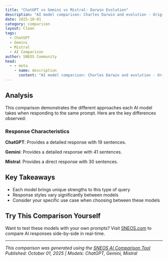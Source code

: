 ```yaml
---
title: "ChatGPT vs Gemini vs Mistral: Darwin Evolution"
description: "AI model comparison: Charles Darwin and evolution - Origin of Species impact..."
date: 2025-10-01
category: comparison
layout: Clean
tags:
  - ChatGPT
  - Gemini
  - Mistral
  - AI Comparison
author: SNEOS Community
head:
  - - meta
    - name: description
      content: "AI model comparison: Charles Darwin and evolution - Origin of Species impact..."
---
```


<ChatComparison
  title="ChatGPT vs Gemini vs Mistral: Darwin Evolution"
  prompt="Charles Darwin and evolution - Origin of Species impact"
  :responses='{
    "ChatGPT": "Charles Darwin\u0027s *On the Origin of Species*, published in 1859, had a profound and lasting impact on science, society, and our understanding of life. Here are some key points about its impact:\n\n1. **Scientific Revolution in Biology**:  \n   Darwin\u2019s theory of natural selection provided a unifying explanation for the diversity of life. It shifted biology from a static view of species as unchanging creations to a dynamic one where species evolve over time through natural processes.\n\n2. **Foundation of Evolutionary Biology**:  \n   The book laid the groundwork for the field of evolutionary biology. It introduced the concept that species evolve through \u0022descent with modification,\u0022 driven by natural selection\u2014a mechanism where organisms better adapted to their environment tend to survive and reproduce.\n\n3. **Challenge to Traditional Views**:  \n   Darwin\u2019s work challenged the prevailing scientific and religious views of the time, which held that species were individually created and immutable. This sparked significant controversy, particularly regarding the age of the Earth and the role of divine intervention.\n\n4. **Influence on Other Disciplines**:  \n   The concept of evolution influenced many fields beyond biology, including psychology, anthropology, sociology, and even economics. It introduced a framework for understanding change and adaptation in complex systems.\n\n5. **Advancement of Genetics and Modern Synthesis**:  \n   Although Darwin did not know about genetics, his theory paved the way for later discoveries. The integration of Mendelian genetics with Darwinian natural selection in the 20th century led to the modern synthesis, greatly enhancing our understanding of evolutionary mechanisms.\n\n6. **Cultural and Philosophical Impacts**:  \n   Darwin\u2019s ideas influenced philosophical thought regarding humanity\u2019s place in nature and prompted debates about morality, ethics, and human origins.\n\nIn summary, *On the Origin of Species* transformed our understanding of life by explaining how evolution occurs, fundamentally altering scientific thought and cultural perspectives worldwide.",
    "Gemini": "Charles Darwin\u0027s publication of \u0022On the Origin of Species\u0022 in 1859 was a monumental event in the history of science and had a profound and lasting impact on biology, philosophy, religion, and society as a whole. Here\u0027s a breakdown of its impact:\n\n**1. Revolutionized Biology:**\n\n*   **Shifted Paradigm:**  Before Darwin, the prevailing view was that species were fixed and unchanging, created in their present form by God. Darwin proposed that species change over time through a process called natural selection, based on observable variation within populations and a struggle for survival.  This fundamentally shifted the scientific understanding of the living world.\n*   **Introduced Natural Selection:** Darwin\u0027s most crucial contribution was the theory of natural selection. He proposed that individuals with traits better suited to their environment are more likely to survive and reproduce, passing those advantageous traits to their offspring. Over time, this process leads to the adaptation of populations and the formation of new species.\n*   **Provided a Unifying Explanation:**  \u0022Origin of Species\u0022 provided a unifying explanation for a wide range of biological phenomena, including:\n    *   **Fossil Record:** The fossil record, previously difficult to interpret, became evidence of gradual change over long periods.\n    *   **Comparative Anatomy:**  Similarities in the anatomy of different species suggested common ancestry.\n    *   **Embryology:**  Similarities in embryonic development pointed to evolutionary relationships.\n    *   **Biogeography:**  The distribution of species around the world made sense in light of geographical barriers and evolutionary history.\n*   **Established Evolutionary Biology as a Science:**  Darwin\u0027s work provided a framework for a new field of scientific inquiry, evolutionary biology. Scientists could now investigate the mechanisms and patterns of evolution using testable hypotheses.\n*   **Laid the Foundation for Modern Genetics:**  While Darwin didn\u0027t know the mechanism of inheritance (genes), his work paved the way for the development of genetics in the 20th century. The integration of Darwinian evolution with Mendelian genetics (the \u0022Modern Synthesis\u0022) created a powerful and comprehensive theory of evolution.\n\n**2. Impact on Other Fields:**\n\n*   **Philosophy:**  Darwin\u0027s work challenged traditional philosophical views of humanity\u0027s place in the universe.  It questioned the idea of a divinely ordained purpose and suggested that humans are simply one species among many, shaped by the same evolutionary forces.  This led to new philosophical inquiries into ethics, morality, and the meaning of life.\n*   **Religion:**  \u0022Origin of Species\u0022 sparked a major debate between science and religion.  Some religious groups saw Darwin\u0027s theory as a direct contradiction to creation narratives in the Bible and other religious texts.  Others attempted to reconcile evolution with their religious beliefs, arguing that God could have used evolution as a mechanism for creation.  The debate continues to this day, with varying levels of acceptance and interpretation of evolution within different religious communities.\n*   **Social Sciences:**  Darwin\u0027s ideas were sometimes misapplied to social and political issues, leading to the development of Social Darwinism.  This discredited ideology attempted to justify social inequalities and imperialism by claiming that certain groups were \u0022fitter\u0022 than others. It\u0027s crucial to recognize that Darwin\u0027s biological theories do not support Social Darwinism, which is a harmful distortion of his work.\n*   **Medicine:** Evolutionary principles have become increasingly important in medicine. Understanding how pathogens evolve resistance to antibiotics, how cancer cells evolve, and how human genetic variation affects disease susceptibility are all critical for developing effective treatments and prevention strategies.\n*   **Agriculture:**  Evolutionary principles are applied to breeding crops and livestock to improve yields, resistance to pests, and nutritional value.\n\n**3.  Long-Term and Ongoing Impact:**\n\n*   **Ongoing Research:**  Evolutionary biology continues to be a vibrant and dynamic field of research.  Scientists are constantly refining our understanding of the mechanisms of evolution, the history of life on Earth, and the relationships between different species.  New technologies, such as genomics and bioinformatics, are providing unprecedented insights into the evolutionary process.\n*   **Conservation Biology:**  Understanding evolutionary processes is crucial for conserving biodiversity.  Evolutionary biology informs strategies for protecting endangered species, managing ecosystems, and mitigating the impacts of climate change.\n*   **Public Understanding:**  While evolution is a cornerstone of modern biology, it remains a controversial topic in some parts of the world.  Efforts to improve public understanding of evolution are essential for promoting scientific literacy and addressing societal challenges.\n\n**In summary, \u0022On the Origin of Species\u0022 was a watershed moment in scientific history. It not only revolutionized biology but also had a profound and lasting impact on philosophy, religion, society, and numerous other fields.  Darwin\u0027s ideas continue to shape our understanding of the world and inform our efforts to address pressing challenges facing humanity.**\n",
    "Mistral": "Charles Darwin\u0027s \u0022On the Origin of Species,\u0022 published in 1859, had a profound and lasting impact on multiple fields of science and society as a whole. Here are some of the key impacts:\n\n1. **Scientific Revolution**: The book introduced the theory of evolution by natural selection, which revolutionized biological sciences. It provided a scientific explanation for the diversity of life on Earth and challenged the prevailing belief in divine creation.\n\n2. **Understanding of Life**: It changed our understanding of life and its origins. Darwin\u0027s theory provided a mechanism for how species could change over time and adapt to their environments.\n\n3. **Evidence-Based Science**: Darwin\u0027s work emphasized the importance of evidence and careful observation in science. He gathered vast amounts of data to support his theory, setting a standard for future scientific research.\n\n4. **Unification of Biology**: The theory of evolution provided a unifying framework for biology. It connected various fields like paleontology, geology, anatomy, and embryology, giving them a common context.\n\n5. **Social and Philosophical Impact**: The idea that humans are a product of evolution rather than divine creation had significant social and philosophical implications. It challenged traditional views of human nature and society.\n\n6. **Influence on Other Fields**: Darwin\u0027s ideas extended beyond biology, influencing fields like anthropology, psychology, and even economics. For instance, the concept of \u0022survival of the fittest\u0022 has been applied to various areas beyond its original biological context.\n\n7. **Debate and Controversy**: The book sparked intense debate and controversy, which continues to this day in some circles. It challenged religious beliefs and led to discussions about the relationship between science and religion.\n\n8. **Inspiration for Future Work**: \u0022On the Origin of Species\u0022 inspired countless scientists and thinkers, leading to further developments in evolutionary theory, such as the Modern Synthesis in the 20th century, which combined Darwin\u0027s ideas with Mendelian genetics.\n\n9. **Conservation and Environmental Awareness**: Understanding the evolutionary history of species has contributed to efforts in conservation and biodiversity protection. It has also increased awareness about the interconnectedness of life on Earth.\n\n10. **Cultural Impact**: The book has become a cultural icon, representing the power of scientific inquiry and the quest for understanding the natural world.\n\nIn summary, \u0022On the Origin of Species\u0022 is a foundational work in the life sciences and has had a transformative impact on our understanding of the natural world and our place in it."
  }'
  published-date="11:16"
/>

## Analysis

This comparison demonstrates the different approaches each AI model takes when responding to the same prompt. Here are the key differences observed:

### Response Characteristics

**ChatGPT**: Provides a detailed response with 19 sentences. 

**Gemini**: Provides a detailed response with 41 sentences. 

**Mistral**: Provides a direct response with 30 sentences. 

## Key Takeaways

- Each model brings unique strengths to this type of query
- Response styles vary significantly between models
- Consider your specific use case when choosing between these models

## Try This Comparison Yourself

Want to test these models with your own prompts? Visit [SNEOS.com](https://sneos.com) to compare AI responses side-by-side in real-time.

---

*This comparison was generated using the [SNEOS AI Comparison Tool](https://sneos.com)*
*Published: October 01, 2025 | Models: ChatGPT, Gemini, Mistral*
